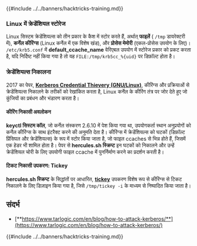 {{#include ../../banners/hacktricks-training.md}}

### Linux में क्रेडेंशियल स्टोरेज

Linux सिस्टम क्रेडेंशियल्स को तीन प्रकार के कैश में स्टोर करते हैं, अर्थात् **फाइलें** ( `/tmp` डायरेक्टरी में), **कर्नेल कीरिंग्स** (Linux कर्नेल में एक विशेष खंड), और **प्रोसेस मेमोरी** (एकल-प्रोसेस उपयोग के लिए)। `/etc/krb5.conf` में **default_ccache_name** वेरिएबल उपयोग में स्टोरेज प्रकार को प्रकट करता है, यदि निर्दिष्ट नहीं किया गया है तो यह `FILE:/tmp/krb5cc_%{uid}` पर डिफ़ॉल्ट होता है।

### क्रेडेंशियल्स निकालना

2017 का पेपर, [**Kerberos Credential Thievery (GNU/Linux)**](https://www.delaat.net/rp/2016-2017/p97/report.pdf), कीरिंग्स और प्रक्रियाओं से क्रेडेंशियल्स निकालने के तरीकों को रेखांकित करता है, Linux कर्नेल के कीरिंग तंत्र पर जोर देते हुए जो कुंजियों का प्रबंधन और भंडारण करता है।

#### कीरिंग निकासी अवलोकन

**keyctl सिस्टम कॉल**, जो कर्नेल संस्करण 2.6.10 में पेश किया गया था, उपयोगकर्ता स्थान अनुप्रयोगों को कर्नेल कीरिंग्स के साथ इंटरैक्ट करने की अनुमति देता है। कीरिंग्स में क्रेडेंशियल्स को घटकों (डिफ़ॉल्ट प्रिंसिपल और क्रेडेंशियल्स) के रूप में स्टोर किया जाता है, जो फाइल ccaches से भिन्न होते हैं, जिसमें एक हेडर भी शामिल होता है। पेपर से **hercules.sh स्क्रिप्ट** इन घटकों को निकालने और उन्हें क्रेडेंशियल चोरी के लिए उपयोगी फाइल ccache में पुनर्निर्माण करने का प्रदर्शन करती है।

#### टिकट निकासी उपकरण: Tickey

**hercules.sh स्क्रिप्ट** के सिद्धांतों पर आधारित, [**tickey**](https://github.com/TarlogicSecurity/tickey) उपकरण विशेष रूप से कीरिंग्स से टिकट निकालने के लिए डिज़ाइन किया गया है, जिसे `/tmp/tickey -i` के माध्यम से निष्पादित किया जाता है।

## संदर्भ

- [**https://www.tarlogic.com/en/blog/how-to-attack-kerberos/**](https://www.tarlogic.com/en/blog/how-to-attack-kerberos/)

{{#include ../../banners/hacktricks-training.md}}
